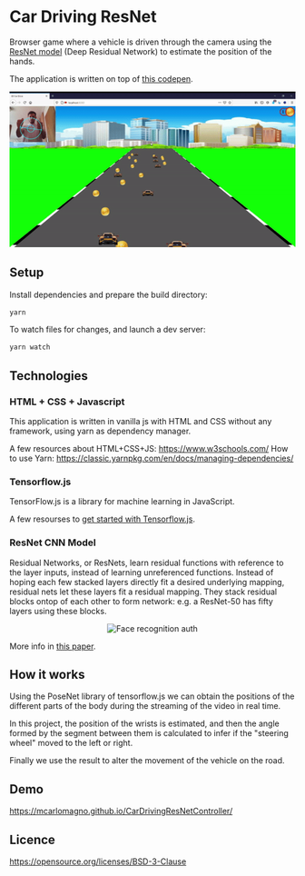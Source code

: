 # Car Driving ResNet
Browser game where a vehicle is driven through the camera using the [ResNet model](https://arxiv.org/pdf/1512.03385.pdf) (Deep Residual Network) to estimate the position of the hands.

The application is written on top of [this codepen](https://codepen.io/Toky/pen/GGrNNr).

<div align="center">
  <img src="https://raw.githubusercontent.com/MCarlomagno/assets/master/CarDriveResNetExample.gif" alt="Face recognition auth"/>
</div>

## Setup

Install dependencies and prepare the build directory:

```sh
yarn
```

To watch files for changes, and launch a dev server:

```sh
yarn watch
```

## Technologies
### HTML + CSS + Javascript
This application is written in vanilla js with HTML and CSS without any framework, using yarn as dependency manager.

A few resources about HTML+CSS+JS: https://www.w3schools.com/
How to use Yarn: https://classic.yarnpkg.com/en/docs/managing-dependencies/

### Tensorflow.js
TensorFlow.js is a library for machine learning in JavaScript.

A few resourses to [get started with Tensorflow.js](https://www.tensorflow.org/js/tutorials).

### ResNet CNN Model
Residual Networks, or ResNets, learn residual functions with reference to the layer inputs, instead of learning unreferenced functions. Instead of hoping each few stacked layers directly fit a desired underlying mapping, residual nets let these layers fit a residual mapping. They stack residual blocks ontop of each other to form network: e.g. a ResNet-50 has fifty layers using these blocks.

<div align="center">
  <img src="https://paperswithcode.com/media/methods/0_sGlmENAXIZhSqyFZ_NMWa18K.png" alt="Face recognition auth"/>
</div>

More info in [this paper](https://arxiv.org/pdf/1512.03385.pdf).

## How it works
Using the PoseNet library of tensorflow.js we can obtain the positions of the different parts of the body during the streaming of the video in real time.

In this project, the position of the wrists is estimated, and then the angle formed by the segment between them is calculated to infer if the "steering wheel" moved to the left or right.

Finally we use the result to alter the movement of the vehicle on the road.

## Demo
https://mcarlomagno.github.io/CarDrivingResNetController/

## Licence
https://opensource.org/licenses/BSD-3-Clause
